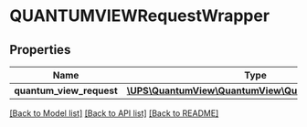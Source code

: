 # QUANTUMVIEWRequestWrapper

## Properties
Name | Type | Description | Notes
------------ | ------------- | ------------- | -------------
**quantum_view_request** | [**\UPS\QuantumView\QuantumView\QuantumViewRequest**](QuantumViewRequest.md) |  | 

[[Back to Model list]](../../README.md#documentation-for-models) [[Back to API list]](../../README.md#documentation-for-api-endpoints) [[Back to README]](../../README.md)

